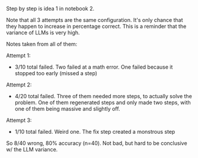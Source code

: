 Step by step is idea 1 in notebook 2.

Note that all 3 attempts are the same configuration. It's only chance that they happen to increase in percentage correct.
This is a reminder that the variance of LLMs is very high.

Notes taken from all of them:

Attempt 1:
- 3/10 total failed. Two failed at a math error. One failed because it stopped too early (missed a step)

Attempt 2:
- 4/20 total failed. Three of them needed more steps, to actually solve the problem. One of them regenerated steps and only made two steps, with one of them being massive and slightly off.

Attempt 3:
- 1/10 total failed. Weird one. The fix step created a monstrous step

So 8/40 wrong, 80% accuracy (n=40). Not bad, but hard to be conclusive w/ the LLM variance.